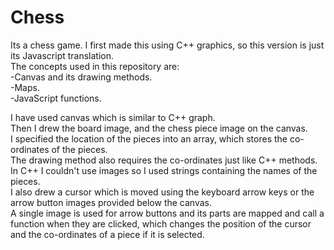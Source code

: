 # Chess
Its a chess game. I first made this using C++ graphics, so this version is just its Javascript translation.  
The concepts used in this repository are:  
-Canvas and its drawing methods.  
-Maps.  
-JavaScript functions.  

I have used canvas which is similar to C++ graph.  
Then I drew the board image, and the chess piece image on the canvas.  
I specified the location of the pieces into an array, which stores the co-ordinates of the pieces.  
The drawing method also requires the co-ordinates just like C++ methods.  
In C++ I couldn't use images so I used strings containing the names of the pieces.  
I also drew a cursor which is moved using the keyboard arrow keys or the arrow button images provided below the canvas.  
A single image is used for arrow buttons and its parts are mapped and call a function when they are clicked, which changes the position of the cursor and the co-ordinates of a piece if it is selected.
